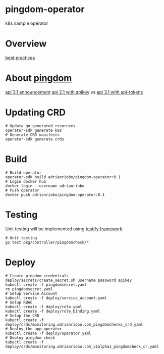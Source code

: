# pingdom-operator
k8s sample operator

# Overview

[best practices](https://blog.openshift.com/kubernetes-operators-best-practices/)  

# About [pingdom](https://my.pingdom.com/)

[api 3.1 announcement](https://royal.pingdom.com/announcing-the-pingdom-api-3-1/)
[api 2.1 with apikey](https://my.pingdom.com/app/account/appkeys) vs [api 3.1 with api-tokens](https://my.pingdom.com/app/api-tokens)

# Updating CRD

```
# Update go generated resoruces
operator-sdk generate k8s
# Generate CRD manifests
operator-sdk generate crds
```

# Build

```
# Build operator
operator-sdk build adrianriobo/pingdom-operator:0.1
# Login docker hub
docker login --username adrianriobo
# Push operator
docker push adrianriobo/pingdom-operator:0.1
```
# Testing 

Unit testing will be implemented using [testify framework](https://github.com/stretchr/testify)  

```
# Unit testing 
go test pkg/controller/pingdomcheck/*
```

# Deploy

```
# Create pingdom credentials
deploy/secrets/create_secret.sh username password apikey
kubectl create -f pingdomsecret.yaml
rm pingdomsecret.yaml
# Setup Service Account
kubectl create -f deploy/service_account.yaml  
# Setup RBAC  
kubectl create -f deploy/role.yaml
kubectl create -f deploy/role_binding.yaml
# Setup the CRD
kubectl create -f deploy/crds/monitoring.adrianriobo.com_pingdomchecks_crd.yaml
# Deploy the app-operator
kubectl create -f deploy/operator.yaml
# Deploy pingdom check
kubectl create -f deploy/crds/monitoring.adrianriobo.com_v1alpha1_pingdomcheck_cr.yaml
```
